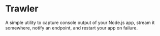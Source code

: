 # Trawler
A simple utility to capture console output of your Node.js app, stream it somewhere, notify an endpoint, and restart your app on failure.
